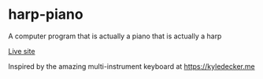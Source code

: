 # harp-piano
A computer program that is actually a piano that is actually a harp

[Live site](https://harp-piano.netlify.app/)

Inspired by the amazing multi-instrument keyboard at https://kyledecker.me
